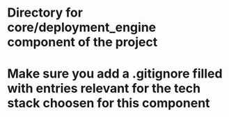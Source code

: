 # Directory for core/deployment_engine component of the project
# Make sure you add a .gitignore filled with entries relevant for the tech stack choosen for this component